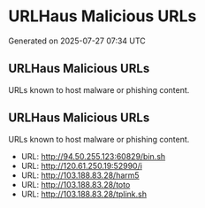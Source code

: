 # URLHaus Malicious URLs
Generated on 2025-07-27 07:34 UTC

## URLHaus Malicious URLs

URLs known to host malware or phishing content.

## URLHaus Malicious URLs

URLs known to host malware or phishing content.
- URL: http://94.50.255.123:60829/bin.sh
- URL: http://120.61.250.19:52990/i
- URL: http://103.188.83.28/harm5
- URL: http://103.188.83.28/toto
- URL: http://103.188.83.28/tplink.sh